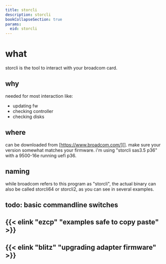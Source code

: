 ```yaml
---
title: storcli
description: storcli
bookCollapseSection: true
params:
  eid: storcli
---
```


# what

storcli is the tool to interact with your broadcom card.

## why
needed for most interaction like:
* updating fw
* checking controller
* checking disks


## where
can be downloaded from [https://www.broadcom.com/][].
make sure your version somewhat matches your firmware. i'm using "storcli sas3.5 p36" with a 9500-16e running uefi p36.

[https://www.broadcom.com/]: https://www.broadcom.com/

## naming
while broadcom refers to this program as "storcli", the actual binary can also be called storcli64 or storcli2, as you can see in several examples.

## todo: basic commandline switches

## {{< elink "ezcp" "examples safe to copy paste" >}}
## {{< elink "blitz" "upgrading adapter firmware" >}}
